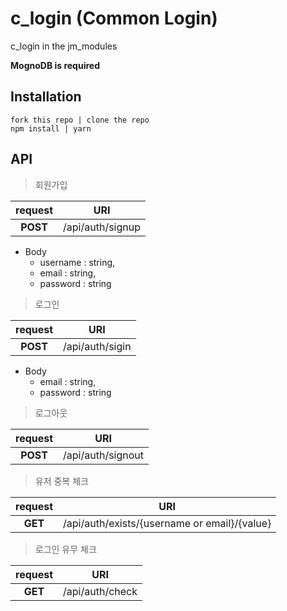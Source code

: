 # c_login (Common Login)
c_login in the jm_modules

__MognoDB is required__

## Installation

```
fork this repo | clone the repo
npm install | yarn
```

## API

>회원가입

| request   |   URI              |
|:---------:|:------------------:|
| **POST** | /api/auth/signup |


* Body
  - username : string,
  - email :  string,
  - password : string

>로그인

| request   |   URI              |
|:---------:|:------------------:|
| **POST** | /api/auth/sigin |

* Body
  - email :  string,
  - password : string

>로그아웃

| request   |   URI              |
|:---------:|:------------------:|
| **POST** | /api/auth/signout |



>유저 중복 체크

| request   |   URI              |
|:---------:|:------------------:|
| **GET** | /api/auth/exists/{username or email}/{value}   




>로그인 유무 체크

| request   |   URI              |
|:---------:|:------------------:|
| **GET**   | /api/auth/check    |


 
